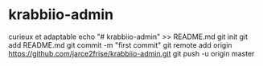 # krabbiio-admin
curieux et adaptable
echo "# krabbiio-admin" >> README.md
git init
git add README.md
git commit -m "first commit"
git remote add origin https://github.com/jarce2frise/krabbiio-admin.git
git push -u origin master
